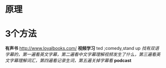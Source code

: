 # 原理

# 3个方法
**有声书** http://www.loyalbooks.com/
**视频学习** ted ;comedy,stand up
*找有双语字幕的，第一遍看英文字幕，第二遍看中文字幕理解视频发生了什么，第三遍看英文字幕理解词汇，第四遍看记录生词，第五遍关掉字幕看*
**podcast** 